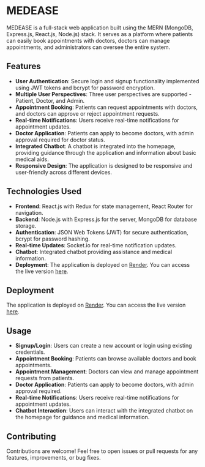 # MEDEASE

MEDEASE is a full-stack web application built using the MERN (MongoDB, Express.js, React.js, Node.js) stack. It serves as a platform where patients can easily book appointments with doctors, doctors can manage appointments, and administrators can oversee the entire system.

## Features

- **User Authentication**: Secure login and signup functionality implemented using JWT tokens and bcrypt for password encryption.
- **Multiple User Perspectives**: Three user perspectives are supported - Patient, Doctor, and Admin.
- **Appointment Booking**: Patients can request appointments with doctors, and doctors can approve or reject appointment requests.
- **Real-time Notifications**: Users receive real-time notifications for appointment updates.
- **Doctor Application**: Patients can apply to become doctors, with admin approval required for doctor status.
- **Integrated Chatbot**: A chatbot is integrated into the homepage, providing guidance through the application and information about basic medical aids.
- **Responsive Design**: The application is designed to be responsive and user-friendly across different devices.

## Technologies Used

- **Frontend**: React.js with Redux for state management, React Router for navigation.
- **Backend**: Node.js with Express.js for the server, MongoDB for database storage.
- **Authentication**: JSON Web Tokens (JWT) for secure authentication, bcrypt for password hashing.
- **Real-time Updates**: Socket.io for real-time notification updates.
- **Chatbot**: Integrated chatbot providing assistance and medical information.
- **Deployment**: The application is deployed on [Render](https://render.com/). You can access the live version [here](https://medease-w924.onrender.com/login).

## Deployment

The application is deployed on [Render](https://render.com/). You can access the live version [here](https://medease-w924.onrender.com/login).

## Usage

- **Signup/Login**: Users can create a new account or login using existing credentials.
- **Appointment Booking**: Patients can browse available doctors and book appointments.
- **Appointment Management**: Doctors can view and manage appointment requests from patients.
- **Doctor Application**: Patients can apply to become doctors, with admin approval required.
- **Real-time Notifications**: Users receive real-time notifications for appointment updates.
- **Chatbot Interaction**: Users can interact with the integrated chatbot on the homepage for guidance and medical information.

## Contributing

Contributions are welcome! Feel free to open issues or pull requests for any features, improvements, or bug fixes.
